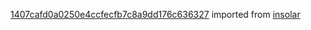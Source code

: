 [1407cafd0a0250e4ccfecfb7c8a9dd176c636327](https://github.com/insolar/insolar/commit/1407cafd0a0250e4ccfecfb7c8a9dd176c636327) imported from [insolar](https://github.com/insolar/insolar)
